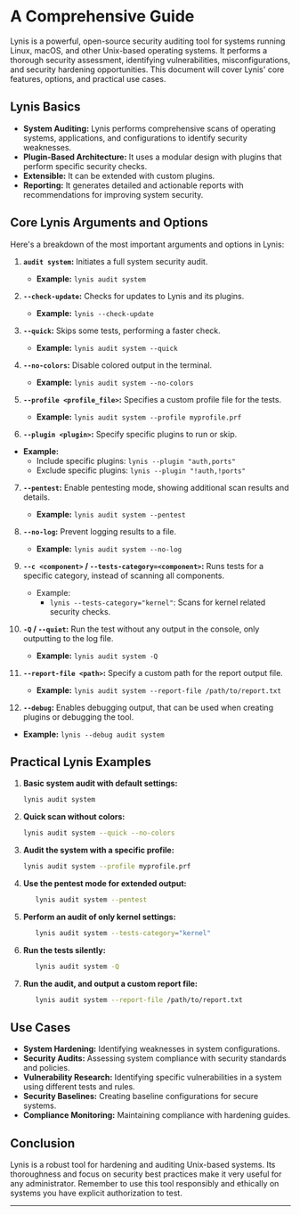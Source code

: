 
# A Comprehensive Guide

Lynis is a powerful, open-source security auditing tool for systems running Linux, macOS, and other Unix-based operating systems. It performs a thorough security assessment, identifying vulnerabilities, misconfigurations, and security hardening opportunities. This document will cover Lynis' core features, options, and practical use cases.

## Lynis Basics

*   **System Auditing:** Lynis performs comprehensive scans of operating systems, applications, and configurations to identify security weaknesses.
*   **Plugin-Based Architecture:** It uses a modular design with plugins that perform specific security checks.
*   **Extensible:** It can be extended with custom plugins.
*   **Reporting:** It generates detailed and actionable reports with recommendations for improving system security.

## Core Lynis Arguments and Options

Here's a breakdown of the most important arguments and options in Lynis:

1.  **`audit system`:** Initiates a full system security audit.
    *   **Example:** `lynis audit system`

2.  **`--check-update`:** Checks for updates to Lynis and its plugins.
    *   **Example:** `lynis --check-update`

3.  **`--quick`:** Skips some tests, performing a faster check.
    *   **Example:** `lynis audit system --quick`

4.  **`--no-colors`:** Disable colored output in the terminal.
    *   **Example:** `lynis audit system --no-colors`

5.  **`--profile <profile_file>`:** Specifies a custom profile file for the tests.
    *   **Example:** `lynis audit system --profile myprofile.prf`

6. **`--plugin <plugin>`:** Specify specific plugins to run or skip.
  * **Example:**
       *  Include specific plugins: `lynis --plugin "auth,ports"`
       *  Exclude specific plugins: `lynis --plugin "!auth,!ports"`

7. **`--pentest`:** Enable pentesting mode, showing additional scan results and details.
   * **Example:** `lynis audit system --pentest`

8.  **`--no-log`:** Prevent logging results to a file.
    *   **Example:** `lynis audit system --no-log`

9.  **`--c <component>` / `--tests-category=<component>`:** Runs tests for a specific category, instead of scanning all components.
    *  Example:
          * `lynis --tests-category="kernel"`: Scans for kernel related security checks.

10. **`-Q` / `--quiet`:** Run the test without any output in the console, only outputting to the log file.
      * **Example:** `lynis audit system -Q`

11. **`--report-file <path>`:** Specify a custom path for the report output file.
      *  **Example:** `lynis audit system --report-file /path/to/report.txt`
12. **`--debug`:** Enables debugging output, that can be used when creating plugins or debugging the tool.
  * **Example:** `lynis --debug audit system`

## Practical Lynis Examples

1.  **Basic system audit with default settings:**

    ```bash
    lynis audit system
    ```

2.  **Quick scan without colors:**

    ```bash
    lynis audit system --quick --no-colors
    ```

3.  **Audit the system with a specific profile:**

    ```bash
    lynis audit system --profile myprofile.prf
    ```

4. **Use the pentest mode for extended output:**
    ```bash
       lynis audit system --pentest
   ```
5. **Perform an audit of only kernel settings:**
    ```bash
       lynis audit system --tests-category="kernel"
    ```
6. **Run the tests silently:**
   ```bash
      lynis audit system -Q
   ```
7. **Run the audit, and output a custom report file:**
    ```bash
       lynis audit system --report-file /path/to/report.txt
    ```
## Use Cases

*   **System Hardening:** Identifying weaknesses in system configurations.
*   **Security Audits:** Assessing system compliance with security standards and policies.
*   **Vulnerability Research:** Identifying specific vulnerabilities in a system using different tests and rules.
*   **Security Baselines:** Creating baseline configurations for secure systems.
*   **Compliance Monitoring:** Maintaining compliance with hardening guides.

## Conclusion

Lynis is a robust tool for hardening and auditing Unix-based systems. Its thoroughness and focus on security best practices make it very useful for any administrator. Remember to use this tool responsibly and ethically on systems you have explicit authorization to test.

---
